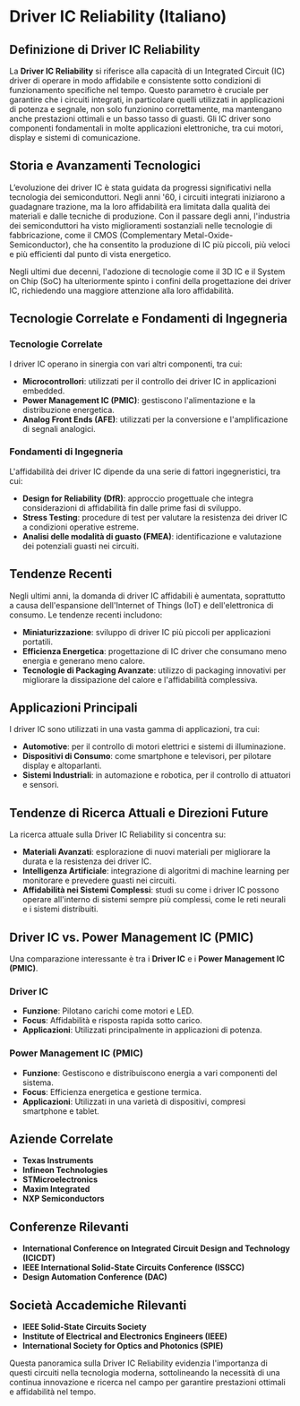 # Driver IC Reliability (Italiano)

## Definizione di Driver IC Reliability

La **Driver IC Reliability** si riferisce alla capacità di un Integrated Circuit (IC) driver di operare in modo affidabile e consistente sotto condizioni di funzionamento specifiche nel tempo. Questo parametro è cruciale per garantire che i circuiti integrati, in particolare quelli utilizzati in applicazioni di potenza e segnale, non solo funzionino correttamente, ma mantengano anche prestazioni ottimali e un basso tasso di guasti. Gli IC driver sono componenti fondamentali in molte applicazioni elettroniche, tra cui motori, display e sistemi di comunicazione.

## Storia e Avanzamenti Tecnologici

L’evoluzione dei driver IC è stata guidata da progressi significativi nella tecnologia dei semiconduttori. Negli anni '60, i circuiti integrati iniziarono a guadagnare trazione, ma la loro affidabilità era limitata dalla qualità dei materiali e dalle tecniche di produzione. Con il passare degli anni, l'industria dei semiconduttori ha visto miglioramenti sostanziali nelle tecnologie di fabbricazione, come il CMOS (Complementary Metal-Oxide-Semiconductor), che ha consentito la produzione di IC più piccoli, più veloci e più efficienti dal punto di vista energetico.

Negli ultimi due decenni, l'adozione di tecnologie come il 3D IC e il System on Chip (SoC) ha ulteriormente spinto i confini della progettazione dei driver IC, richiedendo una maggiore attenzione alla loro affidabilità.

## Tecnologie Correlate e Fondamenti di Ingegneria

### Tecnologie Correlate

I driver IC operano in sinergia con vari altri componenti, tra cui:

- **Microcontrollori**: utilizzati per il controllo dei driver IC in applicazioni embedded.
- **Power Management IC (PMIC)**: gestiscono l'alimentazione e la distribuzione energetica.
- **Analog Front Ends (AFE)**: utilizzati per la conversione e l'amplificazione di segnali analogici.

### Fondamenti di Ingegneria

L'affidabilità dei driver IC dipende da una serie di fattori ingegneristici, tra cui:

- **Design for Reliability (DfR)**: approccio progettuale che integra considerazioni di affidabilità fin dalle prime fasi di sviluppo.
- **Stress Testing**: procedure di test per valutare la resistenza dei driver IC a condizioni operative estreme.
- **Analisi delle modalità di guasto (FMEA)**: identificazione e valutazione dei potenziali guasti nei circuiti.

## Tendenze Recenti

Negli ultimi anni, la domanda di driver IC affidabili è aumentata, soprattutto a causa dell'espansione dell'Internet of Things (IoT) e dell'elettronica di consumo. Le tendenze recenti includono:

- **Miniaturizzazione**: sviluppo di driver IC più piccoli per applicazioni portatili.
- **Efficienza Energetica**: progettazione di IC driver che consumano meno energia e generano meno calore.
- **Tecnologie di Packaging Avanzate**: utilizzo di packaging innovativi per migliorare la dissipazione del calore e l'affidabilità complessiva.

## Applicazioni Principali

I driver IC sono utilizzati in una vasta gamma di applicazioni, tra cui:

- **Automotive**: per il controllo di motori elettrici e sistemi di illuminazione.
- **Dispositivi di Consumo**: come smartphone e televisori, per pilotare display e altoparlanti.
- **Sistemi Industriali**: in automazione e robotica, per il controllo di attuatori e sensori.

## Tendenze di Ricerca Attuali e Direzioni Future

La ricerca attuale sulla Driver IC Reliability si concentra su:

- **Materiali Avanzati**: esplorazione di nuovi materiali per migliorare la durata e la resistenza dei driver IC.
- **Intelligenza Artificiale**: integrazione di algoritmi di machine learning per monitorare e prevedere guasti nei circuiti.
- **Affidabilità nei Sistemi Complessi**: studi su come i driver IC possono operare all'interno di sistemi sempre più complessi, come le reti neurali e i sistemi distribuiti.

## Driver IC vs. Power Management IC (PMIC)

Una comparazione interessante è tra i **Driver IC** e i **Power Management IC (PMIC)**. 

### Driver IC

- **Funzione**: Pilotano carichi come motori e LED.
- **Focus**: Affidabilità e risposta rapida sotto carico.
- **Applicazioni**: Utilizzati principalmente in applicazioni di potenza.

### Power Management IC (PMIC)

- **Funzione**: Gestiscono e distribuiscono energia a vari componenti del sistema.
- **Focus**: Efficienza energetica e gestione termica.
- **Applicazioni**: Utilizzati in una varietà di dispositivi, compresi smartphone e tablet.

## Aziende Correlate

- **Texas Instruments**
- **Infineon Technologies**
- **STMicroelectronics**
- **Maxim Integrated**
- **NXP Semiconductors**

## Conferenze Rilevanti

- **International Conference on Integrated Circuit Design and Technology (ICICDT)**
- **IEEE International Solid-State Circuits Conference (ISSCC)**
- **Design Automation Conference (DAC)**

## Società Accademiche Rilevanti

- **IEEE Solid-State Circuits Society**
- **Institute of Electrical and Electronics Engineers (IEEE)**
- **International Society for Optics and Photonics (SPIE)**

Questa panoramica sulla Driver IC Reliability evidenzia l'importanza di questi circuiti nella tecnologia moderna, sottolineando la necessità di una continua innovazione e ricerca nel campo per garantire prestazioni ottimali e affidabilità nel tempo.